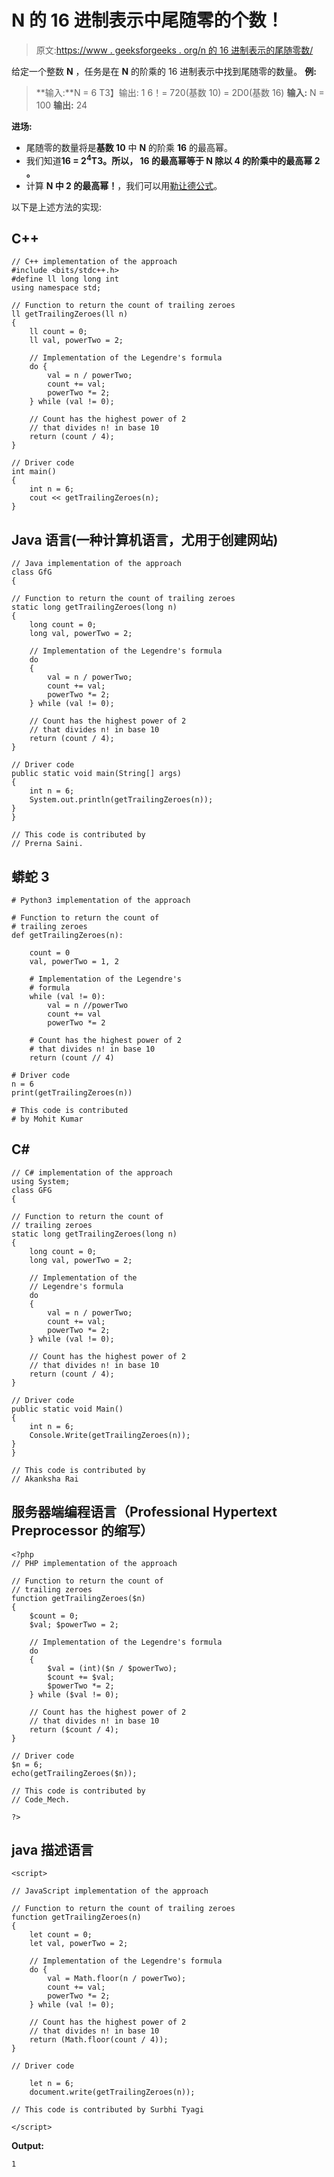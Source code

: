 # N 的 16 进制表示中尾随零的个数！

> 原文:[https://www . geeksforgeeks . org/n 的 16 进制表示的尾随零数/](https://www.geeksforgeeks.org/number-of-trailing-zeroes-in-base-16-representation-of-n/)

给定一个整数 **N** ，任务是在 **N** 的阶乘的 16 进制表示中找到尾随零的数量。
**例:**

> **输入:**N = 6
> T3】输出: 1
> 6！= 720(基数 10) = 2D0(基数 16)
> **输入:** N = 100
> **输出:** 24

**进场:**

*   尾随零的数量将是**基数 10** 中 **N** 的阶乘 **16** 的最高幂。
*   我们知道**16 = 2<sup>4</sup>T3。所以， **16** 的最高幂等于 **N** 除以 **4** 的阶乘中的最高幂 **2** 。**
*   计算 **N 中 **2** 的最高幂！**，我们可以用[勒让德公式](https://www.geeksforgeeks.org/given-p-and-n-find-the-largest-x-such-that-px-divides-n-2/)。

以下是上述方法的实现:

## C++

```
// C++ implementation of the approach
#include <bits/stdc++.h>
#define ll long long int
using namespace std;

// Function to return the count of trailing zeroes
ll getTrailingZeroes(ll n)
{
    ll count = 0;
    ll val, powerTwo = 2;

    // Implementation of the Legendre's formula
    do {
        val = n / powerTwo;
        count += val;
        powerTwo *= 2;
    } while (val != 0);

    // Count has the highest power of 2
    // that divides n! in base 10
    return (count / 4);
}

// Driver code
int main()
{
    int n = 6;
    cout << getTrailingZeroes(n);
}
```

## Java 语言(一种计算机语言，尤用于创建网站)

```
// Java implementation of the approach
class GfG
{

// Function to return the count of trailing zeroes
static long getTrailingZeroes(long n)
{
    long count = 0;
    long val, powerTwo = 2;

    // Implementation of the Legendre's formula
    do
    {
        val = n / powerTwo;
        count += val;
        powerTwo *= 2;
    } while (val != 0);

    // Count has the highest power of 2
    // that divides n! in base 10
    return (count / 4);
}

// Driver code
public static void main(String[] args)
{
    int n = 6;
    System.out.println(getTrailingZeroes(n));
}
}

// This code is contributed by
// Prerna Saini.
```

## 蟒蛇 3

```
# Python3 implementation of the approach

# Function to return the count of
# trailing zeroes
def getTrailingZeroes(n):

    count = 0
    val, powerTwo = 1, 2

    # Implementation of the Legendre's
    # formula
    while (val != 0):
        val = n //powerTwo
        count += val
        powerTwo *= 2

    # Count has the highest power of 2
    # that divides n! in base 10
    return (count // 4)

# Driver code
n = 6
print(getTrailingZeroes(n))

# This code is contributed
# by Mohit Kumar
```

## C#

```
// C# implementation of the approach
using System;
class GFG
{

// Function to return the count of
// trailing zeroes
static long getTrailingZeroes(long n)
{
    long count = 0;
    long val, powerTwo = 2;

    // Implementation of the
    // Legendre's formula
    do
    {
        val = n / powerTwo;
        count += val;
        powerTwo *= 2;
    } while (val != 0);

    // Count has the highest power of 2
    // that divides n! in base 10
    return (count / 4);
}

// Driver code
public static void Main()
{
    int n = 6;
    Console.Write(getTrailingZeroes(n));
}
}

// This code is contributed by
// Akanksha Rai
```

## 服务器端编程语言（Professional Hypertext Preprocessor 的缩写）

```
<?php
// PHP implementation of the approach

// Function to return the count of
// trailing zeroes
function getTrailingZeroes($n)
{
    $count = 0;
    $val; $powerTwo = 2;

    // Implementation of the Legendre's formula
    do
    {
        $val = (int)($n / $powerTwo);
        $count += $val;
        $powerTwo *= 2;
    } while ($val != 0);

    // Count has the highest power of 2
    // that divides n! in base 10
    return ($count / 4);
}

// Driver code
$n = 6;
echo(getTrailingZeroes($n));

// This code is contributed by
// Code_Mech.

?>
```

## java 描述语言

```
<script>

// JavaScript implementation of the approach

// Function to return the count of trailing zeroes
function getTrailingZeroes(n)
{
    let count = 0;
    let val, powerTwo = 2;

    // Implementation of the Legendre's formula
    do {
        val = Math.floor(n / powerTwo);
        count += val;
        powerTwo *= 2;
    } while (val != 0);

    // Count has the highest power of 2
    // that divides n! in base 10
    return (Math.floor(count / 4));
}

// Driver code

    let n = 6;
    document.write(getTrailingZeroes(n));

// This code is contributed by Surbhi Tyagi

</script>
```

**Output:** 

```
1
```